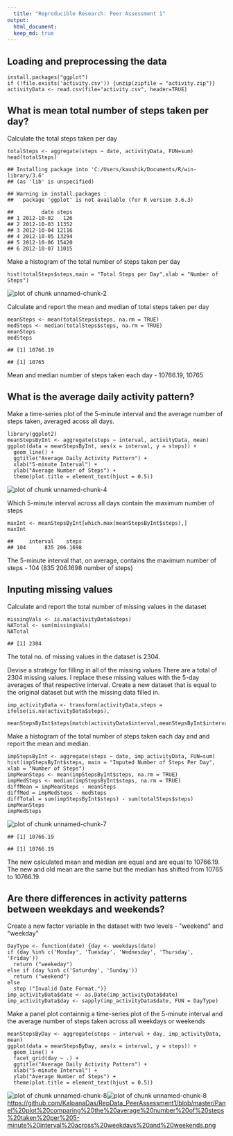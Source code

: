 ```yaml
---
  title: "Reproducible Research: Peer Assessment 1"
output: 
  html_document:
  keep_md: true
---
```

  
  
## Loading and preprocessing the data

``` 
install.packages("ggplot")
if (!file.exists('activity.csv')) {unzip(zipfile = "activity.zip")}
activityData <- read.csv(file="activity.csv", header=TRUE)
```

## What is mean total number of steps taken per day?

Calculate the total steps taken per day

```
totalSteps <- aggregate(steps ~ date, activityData, FUN=sum)
head(totalSteps)
```


```
## Installing package into 'C:/Users/kaushik/Documents/R/win-library/3.6'
## (as 'lib' is unspecified)
```

```
## Warning in install.packages :
##   package 'ggplot' is not available (for R version 3.6.3)
```

```
##         date steps
## 1 2012-10-02   126
## 2 2012-10-03 11352
## 3 2012-10-04 12116
## 4 2012-10-05 13294
## 5 2012-10-06 15420
## 6 2012-10-07 11015
```

Make a histogram of the total number of steps taken per day

```
hist(totalSteps$steps,main = "Total Steps per Day",xlab = "Number of Steps")
```

![plot of chunk unnamed-chunk-2](figure/unnamed-chunk-2-1.png)

Calculate and report the mean and median of total steps taken per day

```
meanSteps <- mean(totalSteps$steps, na.rm = TRUE)
medSteps <- median(totalSteps$steps, na.rm = TRUE)
meanSteps
medSteps
```


```
## [1] 10766.19
```

```
## [1] 10765
```

Mean and median number of steps taken each day - 10766.19, 10765


## What is the average daily activity pattern?

Make a time-series plot of the 5-minute interval and the average number of steps taken, averaged acoss all days.

```
library(ggplot2)
meanStepsByInt <- aggregate(steps ~ interval, activityData, mean)
ggplot(data = meanStepsByInt, aes(x = interval, y = steps)) +
  geom_line() +
  ggtitle("Average Daily Activity Pattern") +
  xlab("5-minute Interval") +
  ylab("Average Number of Steps") +
  theme(plot.title = element_text(hjust = 0.5))
```

![plot of chunk unnamed-chunk-4](figure/unnamed-chunk-4-1.png)

Which 5-minute interval across all days contain the maximum number of steps

```
maxInt <- meanStepsByInt[which.max(meanStepsByInt$steps),]
maxInt
```


```
##     interval    steps
## 104      835 206.1698
```

The 5-minute interval that, on average, contains the maximum number of steps - 104 (835 206.1698 number of steps)


## Inputing missing values

Calculate and report the total number of missing values in the dataset

```
missingVals <- is.na(activityData$steps)
NATotal <- sum(missingVals)
NATotal
```


```
## [1] 2304
```

The total no. of missing values in the dataset is 2304.

Devise a strategy for filling in all of the missing values
There are a total of 2304 missing values. I replace these missing values with the 5-day averages of that respective interval.
Create a new dataset that is equal to the original dataset but with the missing data filled in.

```
imp_activityData <- transform(activityData,steps = ifelse(is.na(activityData$steps),
                                                        meanStepsByInt$steps[match(activityData$interval,meanStepsByInt$interval)],activityData$steps))
```

Make a histogram of the total number of steps taken each day and and report the mean and median.

```
impStepsByInt <- aggregate(steps ~ date, imp_activityData, FUN=sum)
hist(impStepsByInt$steps, main = "Imputed Number of Steps Per Day", xlab = "Number of Steps")
impMeanSteps <- mean(impStepsByInt$steps, na.rm = TRUE)
impMedSteps <- median(impStepsByInt$steps, na.rm = TRUE)
diffMean = impMeanSteps - meanSteps
diffMed = impMedSteps - medSteps
diffTotal = sum(impStepsByInt$steps) - sum(totalSteps$steps)
impMeanSteps
impMedSteps
```

![plot of chunk unnamed-chunk-7](figure/unnamed-chunk-7-1.png)

```
## [1] 10766.19
```

```
## [1] 10766.19
```


The new calculated mean and median are equal and are equal to 10766.19. The new and old mean are the same but the median has shifted from 10765 to 10766.19.

## Are there differences in activity patterns between weekdays and weekends?

Create a new factor variable in the dataset with two levels - "weekend" and "weekday"

```
DayType <- function(date) {day <- weekdays(date)
if (day %in% c('Monday', 'Tuesday', 'Wednesday', 'Thursday', 'Friday'))
  return ("weekeday")
else if (day %in% c('Saturday', 'Sunday'))
  return ("weekend")
else
  stop ("Invalid Date Format.")}
imp_activityData$date <- as.Date(imp_activityData$date)
imp_activityData$day <- sapply(imp_activityData$date, FUN = DayType)
```

Make a panel plot containnig a time-series plot of the 5-minute interval and the average number of steps taken across all weekdays or weekends

```
meanStepsByDay <- aggregate(steps ~ interval + day, imp_activityData, mean)
ggplot(data = meanStepsByDay, aes(x = interval, y = steps)) + 
  geom_line() +
  facet_grid(day ~ .) +
  ggtitle("Average Daily Activity Pattern") +
  xlab("5-minute Interval") +
  ylab("Average Number of Steps") +
  theme(plot.title = element_text(hjust = 0.5))
```

![plot of chunk unnamed-chunk-8](figure/unnamed-chunk-8-1.png)![plot of chunk unnamed-chunk-8](figure/unnamed-chunk-8-2.png)
https://github.com/KalpanaDas/RepData_PeerAssessment1/blob/master/Panel%20plot%20comparing%20the%20average%20number%20of%20steps%20taken%20per%205-minute%20interval%20across%20weekdays%20and%20weekends.png

